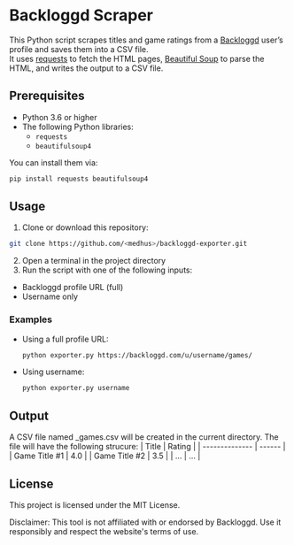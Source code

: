 # Backloggd Scraper

This Python script scrapes titles and game ratings from a [Backloggd](https://backloggd.com/) user’s profile and saves them into a CSV file.  
It uses [requests](https://pypi.org/project/requests/) to fetch the HTML pages, [Beautiful Soup](https://www.crummy.com/software/BeautifulSoup/) to parse the HTML, and writes the output to a CSV file.

## Prerequisites

- Python 3.6 or higher
- The following Python libraries:
  - `requests`
  - `beautifulsoup4`

You can install them via:

```bash
pip install requests beautifulsoup4
```

## Usage

1. Clone or download this repository:

```bash
git clone https://github.com/<medhus>/backloggd-exporter.git
```

2. Open a terminal in the project directory
3. Run the script with one of the following inputs:

- Backloggd profile URL (full)
- Username only

### Examples

- Using a full profile URL:
  ```bash
  python exporter.py https://backloggd.com/u/username/games/
  ```
- Using username:
  ```bash
  python exporter.py username
  ```

## Output

A CSV file named <username>\_games.csv will be created in the current directory.
The file will have the following strucure:
| Title | Rating |
| -------------- | ------ |
| Game Title #1 | 4.0 |
| Game Title #2 | 3.5 |
| ... | ... |

## License

This project is licensed under the MIT License.

Disclaimer: This tool is not affiliated with or endorsed by Backloggd. Use it responsibly and respect the website's terms of use.
